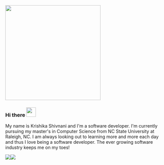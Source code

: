 <img src="https://raw.githubusercontent.com/Krishika510/Krishika510/master/SDE_mov_to_gif.gif" width="300px">

### Hi there <img src="https://raw.githubusercontent.com/MartinHeinz/MartinHeinz/master/wave.gif" width="30px">

My name is Krishika Shivnani and I'm a software developer. I'm currently pursuing my master's in Computer Science from NC State University at Raleigh, NC. 
I am always looking out to learning more and more each day and thus I love being a software developer. The ever growing software industry keeps me on my toes!

<img align="center" src="https://github-readme-stats.vercel.app/api/top-langs/?username=Krishika510&count_private=true&show_icons=true&theme=dark" /><img align="center" src="https://github-readme-stats.vercel.app/api/?username=Krishika510" />

<!--
**Krishika510/Krishika510** is a ✨ _special_ ✨ repository because its `README.md` (this file) appears on your GitHub profile.

Here are some ideas to get you started:

- 🔭 I’m currently working on ...
- 🌱 I’m currently learning ...
- 👯 I’m looking to collaborate on ...
- 🤔 I’m looking for help with ...
- 💬 Ask me about ...
- 📫 How to reach me: ...
- 😄 Pronouns: ...
- ⚡ Fun fact: ...
-->
